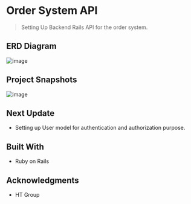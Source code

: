 # Order System API

> Setting Up Backend Rails API for the order system.

## ERD Diagram

![image](https://user-images.githubusercontent.com/55923773/95721559-5b8c7180-0ca5-11eb-98ad-15b4aa1e620f.png)

## Project Snapshots

![image](https://user-images.githubusercontent.com/55923773/95721698-8a0a4c80-0ca5-11eb-9a2f-af85e48d08de.png)

## Next Update

- Setting up User model for authentication and authorization purpose.

## Built With

- Ruby on Rails

## Acknowledgments

- HT Group
